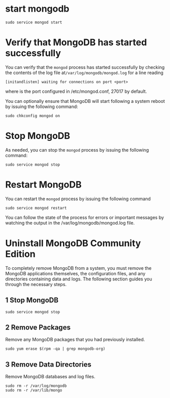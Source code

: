 # start mongodb
```
sudo service mongod start
```
# Verify that MongoDB has started successfully
You can verify that the `mongod` process has started successfully by checking the contents of the log file at`/var/log/mongodb/mongod.log` for a line reading
```
[initandlisten] waiting for connections on port <port>
```
where <port> is the port configured in /etc/mongod.conf, 27017 by default.

You can optionally ensure that MongoDB will start following a system reboot by issuing the following command:
```
sudo chkconfig mongod on
```
# Stop MongoDB
As needed, you can stop the `mongod` process by issuing the following command:
```
sudo service mongod stop
```
# Restart MongoDB
You can restart the `mongod` process by issuing the following command
```
sudo service mongod restart
```
You can follow the state of the process for errors or important messages by watching the output in the /var/log/mongodb/mongod.log file.

# Uninstall MongoDB Community Edition
To completely remove MongoDB from a system, you must remove the MongoDB applications themselves, the configuration files, and any directories containing data and logs. The following section guides you through the necessary steps.

## 1  Stop MongoDB
```
sudo service mongod stop
```
## 2 Remove Packages
Remove any MongoDB packages that you had previously installed.
```
sudo yum erase $(rpm -qa | grep mongodb-org)
```
## 3 Remove Data Directories
Remove MongoDB databases and log files.
```
sudo rm -r /var/log/mongodb
sudo rm -r /var/lib/mongo
```

